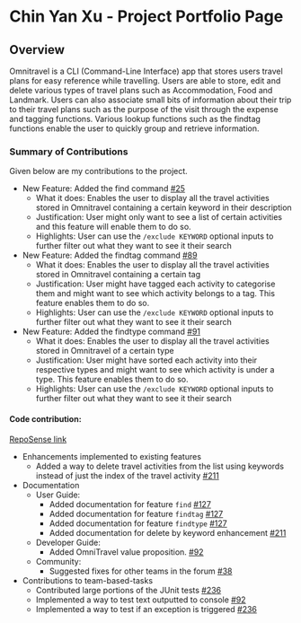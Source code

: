 # Chin Yan Xu - Project Portfolio Page

## Overview
Omnitravel is a CLI (Command-Line Interface) app that stores users travel plans for easy reference while travelling.
Users are able to store, edit and delete various types of travel plans such as Accommodation, Food and Landmark. 
Users can also associate small bits of information about their trip to their travel plans such as the purpose of the 
visit through the expense and tagging functions. Various lookup functions such as the findtag functions enable the user 
to quickly group and retrieve information.

### Summary of Contributions
Given below are my contributions to the project.

* New Feature: Added the find command [#25](https://github.com/AY2324S2-CS2113-T12-4/tp/pull/25)
  * What it does: Enables the user to display all the travel activities stored in Omnitravel containing a certain 
keyword in their description
  * Justification: User might only want to see a list of certain activities and this feature will enable them to do so.
  * Highlights: User can use the `/exclude KEYWORD` optional inputs to further filter out what they want to see it their 
search
* New Feature: Added the findtag command [#89](https://github.com/AY2324S2-CS2113-T12-4/tp/pull/89)
  * What it does: Enables the user to display all the travel activities stored in Omnitravel containing a certain tag
  * Justification: User might have tagged each activity to categorise them and might want to see which activity belongs
to a tag. This feature enables them to do so.
  * Highlights: User can use the `/exclude KEYWORD` optional inputs to further filter out what they want to see it their
search
* New Feature: Added the findtype command [#91](https://github.com/AY2324S2-CS2113-T12-4/tp/pull/91)
  * What it does: Enables the user to display all the travel activities stored in Omnitravel of a certain type
  * Justification: User might have sorted each activity into their respective types and might want to see which 
activity is under a type. This feature enables them to do so.
  * Highlights: User can use the `/exclude KEYWORD` optional inputs to further filter out what they want to see it their
search

#### Code contribution:
[RepoSense link](https://nus-cs2113-ay2324s2.github.io/tp-dashboard/?search=chinyanxu&breakdown=true)

* Enhancements implemented to existing features
  * Added a way to delete travel activities from the list using keywords instead of just the index of the travel 
activity [#211](https://github.com/AY2324S2-CS2113-T12-4/tp/pull/211)
* Documentation
  * User Guide:
    * Added documentation for feature `find` [#127](https://github.com/AY2324S2-CS2113-T12-4/tp/pull/127)
    * Added documentation for feature `findtag` [#127](https://github.com/AY2324S2-CS2113-T12-4/tp/pull/127)
    * Added documentation for feature `findtype` [#127](https://github.com/AY2324S2-CS2113-T12-4/tp/pull/127)
    * Added documentation for delete by keyword enhancement [#211](https://github.com/AY2324S2-CS2113-T12-4/tp/pull/211)
  * Developer Guide:
    * Added OmniTravel value proposition. [#92](https://github.com/AY2324S2-CS2113-T12-4/tp/pull/92)
  * Community:
    * Suggested fixes for other teams in the forum [#38](https://github.com/nus-cs2113-AY2324S2/forum/issues/38)
* Contributions to team-based-tasks
  * Contributed large portions of the JUnit tests [#236](https://github.com/AY2324S2-CS2113-T12-4/tp/pull/236)
  * Implemented a way to test text outputted to console [#92](https://github.com/AY2324S2-CS2113-T12-4/tp/pull/92)
  * Implemented a way to test if an exception is triggered [#236](https://github.com/AY2324S2-CS2113-T12-4/tp/pull/236)

